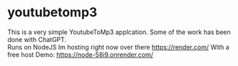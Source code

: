 # youtubetomp3
This is a very simple YoutubeToMp3 applcation. Some of the work has been done with ChatGPT.<br>
Runs on NodeJS
Im hosting right now over there https://render.com/
With a free host
Demo: https://node-58i9.onrender.com/
